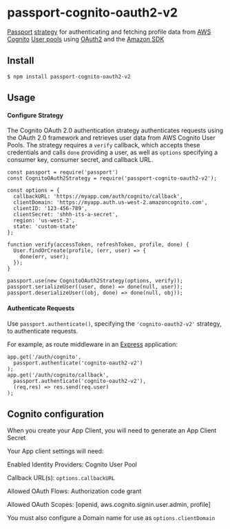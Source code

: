 # passport-cognito-oauth2-v2
[Passport](https://github.com/jaredhanson/passport) 
[strategy](https://github.com/jaredhanson/passport-strategy) for authenticating and fetching profile data from 
[AWS Cognito](https://aws.amazon.com/cognito/) 
[User pools](https://docs.aws.amazon.com/cognito/latest/developerguide/cognito-user-identity-pools.html) using 
[OAuth2](https://oauth.net/2/) and the 
[Amazon SDK](https://aws.amazon.com/sdk-for-node-js/)

## Install

    $ npm install passport-cognito-oauth2-v2
    
## Usage

#### Configure Strategy

The Cognito OAuth 2.0 authentication strategy authenticates requests using the 
OAuth 2.0 framework and retrieves user data from AWS Cognito User Pools.
The strategy requires a `verify` callback, which accepts these
credentials and calls `done` providing a user, as well as `options` specifying a
consumer key, consumer secret, and callback URL.
    
    const passport = require('passport')
    const CognitoOAuth2Strategy = require('passport-cognito-oauth2-v2');
    
    const options = {
      callbackURL: 'https://myapp.com/auth/cognito/callback',
      clientDomain: 'https://myapp.auth.us-west-2.amazoncognito.com',
      clientID: '123-456-789',
      clientSecret: 'shhh-its-a-secret',
      region: 'us-west-2',
      state: 'custom-state'
    };
   
    function verify(accessToken, refreshToken, profile, done) {
      User.findOrCreate(profile, (err, user) => {
        done(err, user);
      });
    }
    
    passport.use(new CognitoOAuth2Strategy(options, verify));  
    passport.serializeUser((user, done) => done(null, user));
    passport.deserializeUser((obj, done) => done(null, obj));
    
#### Authenticate Requests

Use `passport.authenticate()`, specifying the `'cognito-oauth2-v2'` strategy, to
authenticate requests.

For example, as route middleware in an [Express](http://expressjs.com/)
application:

    app.get('/auth/cognito',
      passport.authenticate('cognito-oauth2-v2')
    );
    app.get('/auth/cognito/callback',
      passport.authenticate('cognito-oauth2-v2'),
      (req,res) => res.send(req.user)  
    );

## Cognito configuration

When you create your App Client, you will need to generate an App Client Secret

Your App client settings will need:

Enabled Identity Providers: Cognito User Pool

Callback URL(s): `options.callbackURL`

Allowed OAuth Flows: Authorization code grant

Allowed OAuth Scopes: [openid, aws.cognito.signin.user.admin, profile]

You must also configure a Domain name for use as `options.clientDomain`
